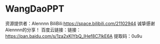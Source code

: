 # WangDaoPPT
资源提供者：Alennnn
BiliBili:https://space.bilibili.com/21102944
诚挚感谢Alennnn的分享！
百度云链接：链接：https://pan.baidu.com/s/1za2xKIYbQ_lHef8C7IkE6A 
提取码：0u9u 



